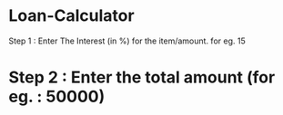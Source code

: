 # Loan-Calculator
Step 1 : Enter The Interest (in %) for the item/amount. for eg. 15
# Step 2 : Enter the total amount (for eg. : 50000)
